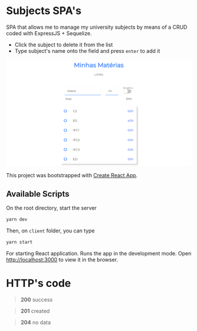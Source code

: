 # Subjects SPA's

SPA that allows me to manage my university subjects by means of a CRUD coded with ExpressJS + Sequelize.

- Click the subject to delete it from the list
- Type subject's name onto the field and press `enter` to add it

![SPA image](./image.PNG)

This project was bootstrapped with [Create React App](https://github.com/facebook/create-react-app).

## Available Scripts

On the root directory, start the server

```bash
yarn dev
```

Then, on `client` folder, you can type

```bash
yarn start
```

For starting React application. Runs the app in the development mode. Open [http://localhost:3000](http://localhost:3000) to view it in the browser.

# HTTP's code

> **200** success

> **201** created

> **204** no data
